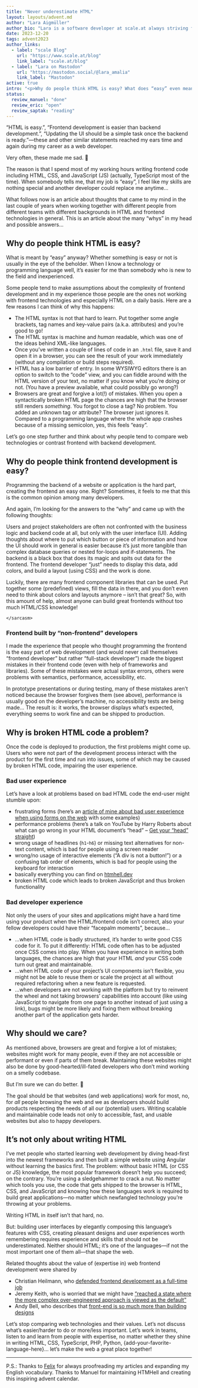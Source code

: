 ```yaml
---
title: "Never underestimate HTML"
layout: layouts/advent.md
author: "Lara Aigmüller"
author_bio: "Lara is a software developer at scale.at always striving for great user experience. She wants to make the web a better place while constantly improving her knowledge about the ins and outs of HTML and CSS. Find more articles by Lara on the [scale Blog](https://www.scale.at/blog) and follow [@scale_www on Mastodon](https://mastodon.social/@scale_www)."
date: 2023-12-20
tags: advent2023
author_links:
  - label: "scale Blog"
    url: "https://www.scale.at/blog"
    link_label: "scale.at/blog"
  - label: "Lara on Mastodon"
    url: "https://mastodon.social/@lara_amalia"
    link_label: "Mastodon"
active: true
intro: "<p>Why do people think HTML is easy? What does “easy” even mean in this context? In this article, Lara shares her thoughts on the role that HTML plays in web development.</p>"
status:
  review_manuel: "done"
  review_eric: "open"
  review_saptak: "reading"
---
```


“HTML is easy.”, “Frontend development is easier than backend development.”, “Updating the UI should be a simple task once the backend is ready.”—these and other similar statements reached my ears time and again during my career as a web developer.

Very often, these made me sad. 🥲

The reason is that I spend most of my working hours writing frontend code including HTML, CSS, and JavaScript (JS) (actually, TypeScript most of the time). When somebody tells me, that my job is “easy”, I feel like my skills are nothing special and another developer could replace me anytime…

What follows now is an article about thoughts that came to my mind in the last couple of years when working together with different people from different teams with different backgrounds in HTML and frontend technologies in general. This is an article about the many “whys” in my head and possible answers…

## Why do people think HTML is easy?
What is meant by “easy” anyway? Whether something is easy or not is usually in the eye of the beholder. When I know a technology or programming language well, it’s easier for me than somebody who is new to the field and inexperienced.

Some people tend to make assumptions about the complexity of frontend development and in my experience those people are the ones not working with frontend technologies and especially HTML on a daily basis. Here are a few reasons I can think of why this happens:

- The HTML syntax is not that hard to learn. Put together some angle brackets, tag names and key-value pairs (a.k.a. attributes) and you’re good to go!
- The HTML syntax is machine and _human_ readable, which was one of the ideas behind XML-like languages.
- Once you’ve written a couple of lines of code in an `.html` file, save it and open it in a browser, you can see the result of your work immediately (without any compilation or build steps required).
- HTML has a low barrier of entry. In some WYSIWYG editors there is an option to switch to the “code” view, and you can fiddle around with the HTML version of your text, no matter if you know what you’re doing or not. (You have a preview available, what could possibly go wrong?)
- Browsers are great and forgive a lot(!) of mistakes. When you open a syntactically broken HTML page the chances are high that the browser still renders _something_. You forgot to close a tag? No problem. You added an unknown tag or attribute? The browser just ignores it. Compared to a programming language where the whole app crashes because of a missing semicolon, yes, this feels “easy”.

Let’s go one step further and think about why people tend to compare web technologies or contrast frontend with backend development.

## Why do people think frontend development is easy?
Programming the backend of a website or application is the hard part, creating the frontend an easy one. Right? Sometimes, it feels to me that this is the common opinion among many developers.

And again, I’m looking for the answers to the “why” and came up with the following thoughts:

Users and project stakeholders are often not confronted with the business logic and backend code at all, but only with the user interface (UI). Adding thoughts about where to put which button or piece of information and how the UI should work in general is easier because it’s just more tangible than complex database queries or nested for-loops and if-statements. The backend is a black box that does its magic and spits out data for the frontend. The frontend developer “just” needs to display this data, add colors, and build a layout (using CSS) and the work is done.

Luckily, there are many frontend component libraries that can be used. Put together some (predefined) views, fill the data in there, and you don’t even need to think about colors and layouts anymore – isn’t that great? So, with this amount of help, almost anyone can build great frontends without too much HTML/CSS knowledge!

`</sarcasm>`

### Frontend built by “non-frontend” developers
I made the experience that people who thought programming the frontend is the easy part of web development (and would never call themselves “frontend developer” but rather “full-stack developer”) made the biggest mistakes in their frontend code (even with help of frameworks and libraries). Some of these mistakes were actual syntax errors, others were problems with semantics, performance, accessibility, etc.

<!-- Manuel: That reminds me of Heydons post where he speaks about the Femininty of CSS:
“This is all to say that, if you put someone in charge of all of these things and more (including API and relational database design etc. etc.), it’s highly likely they are going to be much weaker in some areas than others. Worse: they’ll tend to have little interest in improving in areas with which they don’t identify or for which they aren’t rewarded. In my experience, men especially earn kudos for their knowledge of JavaScript or Python, but little from CSS skills. CSS, which makes things look ‘pretty’, is considered feminine (don’t tell that to a peacock).” 
https://medium.com/@Heydon/reluctant-gatekeeping-the-problem-with-full-stack-e9ad836570f6-->

In prototype presentations or during testing, many of these mistakes aren’t noticed because the browser forgives them (see above), performance is usually good on the developer’s machine, no accessibility tests are being made… The result is: it works, the browser displays what’s expected, everything seems to work fine and can be shipped to production.

<!-- Manuel: Yes, I believe that's a big one. With backend a feature is usually either there or not. In frontend something can be there but still needs a lot of "invisible" work (perf, a11y, browser compat,..) -->

## Why is broken HTML code a problem?
Once the code is deployed to production, the first problems might come up. Users who were not part of the development process interact with the product for the first time and run into issues, some of which may be caused by broken HTML code, impairing the user experience.

### Bad user experience
Let’s have a look at problems based on bad HTML code the end-user might stumble upon:
- frustrating forms (here’s an [article of mine about bad user experience when using forms on the web](https://www.scale.at/blog/forms-ux-problems-solutions) with some examples)
- performance problems (here’s a talk on YouTube by Harry Roberts about what can go wrong in your HTML document’s “head” – [Get your “head” straight](https://www.youtube.com/watch?v=MHyAOZ45vnU))
- wrong usage of headlines (`h1`-`h6`) or missing text alternatives for non-text content, which is bad for people using a screen reader
- wrong/no usage of interactive elements (“A div is not a button!”) or a confusing tab order of elements, which is bad for people using the keyboard for interaction
- basically everything you can find on [htmhell.dev](https://www.htmhell.dev)
- broken HTML code which leads to broken JavaScript and thus broken functionality

### Bad developer experience
Not only the users of your sites and applications might have a hard time using your product when the HTML/frontend code isn’t correct, also your fellow developers could have their “facepalm moments”, because…
- …when HTML code is badly structured, it’s harder to write good CSS code for it. To put it differently: HTML code often has to be adjusted once CSS comes into play. When you have experience in writing both languages, the chances are high that your HTML _and_ your CSS code turn out great and maintainable.
- …when HTML code of your project’s UI components isn’t flexible, you might not be able to reuse them or scale the project at all without required refactoring when a new feature is requested.
- …when developers are not working _with_ the platform but try to reinvent the wheel and not taking browsers’ capabilities into account (like using JavaScript to navigate from one page to another instead of just using a link), bugs might be more likely and fixing them without breaking another part of the application gets harder.

## Why should we care?
As mentioned above, browsers are great and forgive a lot of mistakes; websites might work for many people, even if they are not accessible or performant or even if parts of them break. Maintaining these websites might also be done by good-hearted/ill-fated developers who don’t mind working on a smelly codebase.

But I’m sure we can do better. 💪

The goal should be that websites (and web applications) work for most, no, for _all_ people browsing the web and we as developers should build products respecting the needs of all our (potential) users. Writing scalable and maintainable code leads not only to accessible, fast, and usable websites but also to happy developers.

## It’s not only about writing HTML
I’ve met people who started learning web development by diving head-first into the newest frameworks and then built a simple website using Angular without learning the basics first. The problem: without basic HTML (or CSS or JS) knowledge, the most popular framework doesn’t help you succeed; on the contrary. You’re using a sledgehammer to crack a nut. No matter which tools you use, the code that gets shipped to the browser is HTML, CSS, and JavaScript and knowing how these languages work is required to build great applications—no matter which newfangled technology you’re throwing at your problems.

Writing HTML in itself isn’t that hard, no.

But: building user interfaces by elegantly composing this language’s features with CSS, creating pleasant designs and user experiences worth remembering requires experience and skills that should not be underestimated. Neither should HTML; it’s one of the languages—if not the most important one of them all—that shape the web.

Related thoughts about the value of (expertise in) web frontend development were shared by
- Christian Heilmann, who [defended frontend development as a full-time job](https://www.linkedin.com/pulse/ongoing-defence-frontend-full-time-job-christian-heilmann-/)
- Jeremy Keith, who is worried that we might have [“reached a state where the more complex over-engineered approach is viewed as the default”](https://adactio.com/journal/20442)
- Andy Bell, who describes that [front-end is so much more than building designs](https://andy-bell.co.uk/front-end-is-so-much-more-than-building-designs/)

Let’s stop comparing web technologies and their values. Let’s not discuss what’s easier/harder to do or more/less important. Let’s work in teams, listen to and learn from people with expertise, no matter whether they shine in writing HTML, CSS, TypeScript, PHP, Python, {add-your-favorite-language-here}… let’s make the web a great place together!

<!-- Manuel: and let's value people who on the front of the frontend more! -->
---

P.S.: Thanks to [Felix](https://mastodon.social/@felixh10r) for always proofreading my articles and expanding my English vocabulary. Thanks to Manuel for maintaining HTMHell and creating this inspiring advent calendar.
